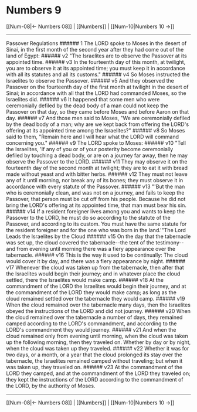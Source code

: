 # Numbers 9

[[Num-08|← Numbers 08]] | [[Numbers]] | [[Num-10|Numbers 10 →]]
***

Passover Regulations ###### 1 The LORD spoke to Moses in the desert of Sinai, in the first month of the second year after they had come out of the land of Egypt: ###### v2 "The Israelites are to observe the Passover at its appointed time. ###### v3 In the fourteenth day of this month, at twilight, you are to observe it at its appointed time; you must keep it in accordance with all its statutes and all its customs." ###### v4 So Moses instructed the Israelites to observe the Passover. ###### v5 And they observed the Passover on the fourteenth day of the first month at twilight in the desert of Sinai; in accordance with all that the LORD had commanded Moses, so the Israelites did. ###### v6 It happened that some men who were ceremonially defiled by the dead body of a man could not keep the Passover on that day, so they came before Moses and before Aaron on that day. ###### v7 And those men said to Moses, "We are ceremonially defiled by the dead body of a man; why are we kept back from offering the LORD's offering at its appointed time among the Israelites?" ###### v8 So Moses said to them, "Remain here and I will hear what the LORD will command concerning you." ###### v9 The LORD spoke to Moses: ###### v10 "Tell the Israelites, 'If any of you or of your posterity become ceremonially defiled by touching a dead body, or are on a journey far away, then he may observe the Passover to the LORD. ###### v11 They may observe it on the fourteenth day of the second month at twilight; they are to eat it with bread made without yeast and with bitter herbs. ###### v12 They must not leave any of it until morning, nor break any of its bones; they must observe it in accordance with every statute of the Passover. ###### v13 "'But the man who is ceremonially clean, and was not on a journey, and fails to keep the Passover, that person must be cut off from his people. Because he did not bring the LORD's offering at its appointed time, that man must bear his sin. ###### v14 If a resident foreigner lives among you and wants to keep the Passover to the LORD, he must do so according to the statute of the Passover, and according to its custom. You must have the same statute for the resident foreigner and for the one who was born in the land.'"The Lord Leads the Israelites by the Cloud ###### v15 On the day that the tabernacle was set up, the cloud covered the tabernacle--the tent of the testimony--and from evening until morning there was a fiery appearance over the tabernacle. ###### v16 This is the way it used to be continually: The cloud would cover it by day, and there was a fiery appearance by night. ###### v17 Whenever the cloud was taken up from the tabernacle, then after that the Israelites would begin their journey; and in whatever place the cloud settled, there the Israelites would make camp. ###### v18 At the commandment of the LORD the Israelites would begin their journey, and at the commandment of the LORD they would make camp; as long as the cloud remained settled over the tabernacle they would camp. ###### v19 When the cloud remained over the tabernacle many days, then the Israelites obeyed the instructions of the LORD and did not journey. ###### v20 When the cloud remained over the tabernacle a number of days, they remained camped according to the LORD's commandment, and according to the LORD's commandment they would journey. ###### v21 And when the cloud remained only from evening until morning, when the cloud was taken up the following morning, then they traveled on. Whether by day or by night, when the cloud was taken up they traveled. ###### v22 Whether it was for two days, or a month, or a year that the cloud prolonged its stay over the tabernacle, the Israelites remained camped without traveling; but when it was taken up, they traveled on. ###### v23 At the commandment of the LORD they camped, and at the commandment of the LORD they traveled on; they kept the instructions of the LORD according to the commandment of the LORD, by the authority of Moses.

***
[[Num-08|← Numbers 08]] | [[Numbers]] | [[Num-10|Numbers 10 →]]
